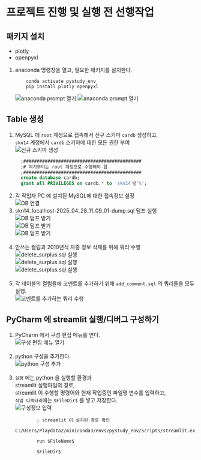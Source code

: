 # 프로젝트 진행 및 실행 전 선행작업

## 패키지 설치
- plotly
- openpyxl

1. anaconda 명령창을 열고, 필요한 패키지를 설치한다.
    ```commandline
        conda activate pystudy_env
        pip install plotly openpyxl
    ```
    ![anaconda prompt 열기](images/pip_install_01.jpg)
    ![anaconda prompt 열기](images/pip_install_02.jpg)


## Table 생성
1. MySQL 에 `root` 계정으로 접속해서 신규 스키마 `cardb` 생성하고,<br/>
    `skn14` 계정에서 `cardb` 스키마에 대한 모든 권한 부여<br/>
    ![신규 스키마 생성](images/new_schema.jpg)<br/>
    ```sql
      ;############################################
      ;# 여기부터는 root 계정으로 수행해야 함.
      ;############################################
      create database cardb;
      grant all PRIVILEGES on cardb.* to 'skn14'@'%';
    ```
2. 각 작업자 PC 에 설치된 MySQL에 대한 접속정보 설정<br/>
    ![DB 연결](images/dump_guide00.jpg)
3. skn14_localhost-2025_04_28_11_09_01-dump.sql 덤프 실행<br/>
    ![DB 덤프 받기](images/dump_guide_01.jpg)<br/>
    ![DB 덤프 받기](images/dump_guide_02.jpg)<br/>
    ![DB 덤프 받기](images/dump_guide_03.jpg)<br/><br/>
4. 안쓰는 컬럼과 2010년식 차종 정보 삭제를 위해 쿼리 수행<br/>
    ![delete_surplus.sql 실행](images/delete_surplus_01.jpg)<br/>
    ![delete_surplus.sql 실행](images/delete_surplus_02.jpg)<br/>
    ![delete_surplus.sql 실행](images/delete_surplus_03.jpg)<br/><br/>
5. 각 테이블의 컬럼들에 코멘트를 추가하기 위해 `add_comment.sql` 의 쿼리들을 모두 실행.<br/>
    ![코멘트를 추가하는 쿼리 수행](images/add_comment_01.jpg)


## PyCharm 에 streamlit 실행/디버그 구성하기
1. PyCharm 에서 구성 편집 메뉴를 연다.<br/>
    ![구성 편집 메뉴 열기](images/pycharm_streamlit_01.jpg)<br/><br/>
2. python 구성을 추가한다.<br/>
    ![python 구성 추가](images/pycharm_streamlit_02.jpg)<br/><br/>
3. `실행` 에는 python 을 실행할 환경과<br/>
    streamlit 실행파일의 경로,<br/>
    streamlit 이 수행할 명령어와 현재 작업중인 파일명 변수를 입력하고,<br/>
    `작업 디렉터리`에는 `$FileDir$` 를 넣고 저장한다.<br/>
    ![구성정보 입력](images/pycharm_streamlit_03.jpg)<br/>
    ```commandline
		    ; streamlit 이 설치된 경로 확인
		    C:/Users/Playdata2/miniconda3/envs/pystudy_env/Scripts/streamlit.exe

		    run $FileName$

		    $FileDir$
    ```
